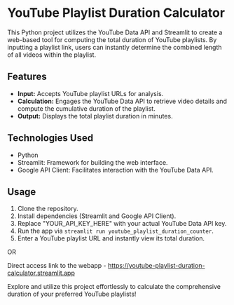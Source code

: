 # YouTube Playlist Duration Calculator

This Python project utilizes the YouTube Data API and Streamlit to create a web-based tool for computing the total duration of YouTube playlists. By inputting a playlist link, users can instantly determine the combined length of all videos within the playlist.

## Features

- **Input:** Accepts YouTube playlist URLs for analysis.
- **Calculation:** Engages the YouTube Data API to retrieve video details and compute the cumulative duration of the playlist.
- **Output:** Displays the total playlist duration in minutes.

## Technologies Used

- Python
- Streamlit: Framework for building the web interface.
- Google API Client: Facilitates interaction with the YouTube Data API.

## Usage

1. Clone the repository.
2. Install dependencies (Streamlit and Google API Client).
3. Replace "YOUR_API_KEY_HERE" with your actual YouTube Data API key.
4. Run the app via `streamlit run youtube_playlist_duration_counter`.
5. Enter a YouTube playlist URL and instantly view its total duration.

OR

Direct access link to the webapp - https://youtube-playlist-duration-calculator.streamlit.app

Explore and utilize this project effortlessly to calculate the comprehensive duration of your preferred YouTube playlists!
